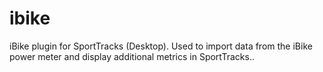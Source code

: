 # ibike
iBike plugin for SportTracks (Desktop). Used to import data from the iBike power meter and display additional metrics in SportTracks.. 
